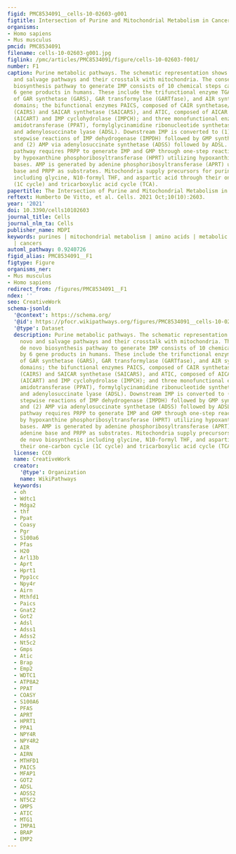 ```yaml
---
figid: PMC8534091__cells-10-02603-g001
figtitle: Intersection of Purine and Mitochondrial Metabolism in Cancer
organisms:
- Homo sapiens
- Mus musculus
pmcid: PMC8534091
filename: cells-10-02603-g001.jpg
figlink: /pmc/articles/PMC8534091/figure/cells-10-02603-f001/
number: F1
caption: Purine metabolic pathways. The schematic representation shows the de novo
  and salvage pathways and their crosstalk with mitochondria. The conserved de novo
  biosynthesis pathway to generate IMP consists of 10 chemical steps catalyzed by
  6 gene products in humans. These include the trifunctional enzyme TGART, composed
  of GAR synthetase (GARS), GAR transformylase (GARTfase), and AIR synthetase (AIRS)
  domains; the bifunctional enzymes PAICS, composed of CAIR synthetase/AIR carboxylase
  (CAIRS) and SAICAR synthetase (SAICARS), and ATIC, composed of AICAR transformylase
  (AICART) and IMP cyclohydrolase (IMPCH); and three monofunctional enzymes, phosphoribosyl
  amidotransferase (PPAT), formylglycinamidine ribonucleotide synthetase (FGAMS),
  and adenylosuccinate lyase (ADSL). Downstream IMP is converted to (1) GMP through
  stepwise reactions of IMP dehydrogenase (IMPDH) followed by GMP synthetase (GMPS)
  and (2) AMP via adenylosuccinate synthetase (ADSS) followed by ADSL. The salvage
  pathway requires PRPP to generate IMP and GMP through one-step reactions mediated
  by hypoxanthine phosphoribosyltransferase (HPRT) utilizing hypoxanthine and guanine
  bases. AMP is generated by adenine phosphoribosyltransferase (APRT) utilizing adenine
  base and PRPP as substrates. Mitochondria supply precursors for purine de novo biosynthesis
  including glycine, N10-formyl THF, and aspartic acid through their one-carbon cycle
  (1C cycle) and tricarboxylic acid cycle (TCA).
papertitle: The Intersection of Purine and Mitochondrial Metabolism in Cancer.
reftext: Humberto De Vitto, et al. Cells. 2021 Oct;10(10):2603.
year: '2021'
doi: 10.3390/cells10102603
journal_title: Cells
journal_nlm_ta: Cells
publisher_name: MDPI
keywords: purines | mitochondrial metabolism | amino acids | metabolic reprogramming
  | cancers
automl_pathway: 0.9240726
figid_alias: PMC8534091__F1
figtype: Figure
organisms_ner:
- Mus musculus
- Homo sapiens
redirect_from: /figures/PMC8534091__F1
ndex: ''
seo: CreativeWork
schema-jsonld:
  '@context': https://schema.org/
  '@id': https://pfocr.wikipathways.org/figures/PMC8534091__cells-10-02603-g001.html
  '@type': Dataset
  description: Purine metabolic pathways. The schematic representation shows the de
    novo and salvage pathways and their crosstalk with mitochondria. The conserved
    de novo biosynthesis pathway to generate IMP consists of 10 chemical steps catalyzed
    by 6 gene products in humans. These include the trifunctional enzyme TGART, composed
    of GAR synthetase (GARS), GAR transformylase (GARTfase), and AIR synthetase (AIRS)
    domains; the bifunctional enzymes PAICS, composed of CAIR synthetase/AIR carboxylase
    (CAIRS) and SAICAR synthetase (SAICARS), and ATIC, composed of AICAR transformylase
    (AICART) and IMP cyclohydrolase (IMPCH); and three monofunctional enzymes, phosphoribosyl
    amidotransferase (PPAT), formylglycinamidine ribonucleotide synthetase (FGAMS),
    and adenylosuccinate lyase (ADSL). Downstream IMP is converted to (1) GMP through
    stepwise reactions of IMP dehydrogenase (IMPDH) followed by GMP synthetase (GMPS)
    and (2) AMP via adenylosuccinate synthetase (ADSS) followed by ADSL. The salvage
    pathway requires PRPP to generate IMP and GMP through one-step reactions mediated
    by hypoxanthine phosphoribosyltransferase (HPRT) utilizing hypoxanthine and guanine
    bases. AMP is generated by adenine phosphoribosyltransferase (APRT) utilizing
    adenine base and PRPP as substrates. Mitochondria supply precursors for purine
    de novo biosynthesis including glycine, N10-formyl THF, and aspartic acid through
    their one-carbon cycle (1C cycle) and tricarboxylic acid cycle (TCA).
  license: CC0
  name: CreativeWork
  creator:
    '@type': Organization
    name: WikiPathways
  keywords:
  - oh
  - Wdtc1
  - Mdga2
  - thf
  - Ppat
  - Coasy
  - Pgr
  - S100a6
  - Pfas
  - H20
  - Arl13b
  - Aprt
  - Hprt1
  - Ppp1cc
  - Npy4r
  - Airn
  - Mthfd1
  - Paics
  - Gnat2
  - Got2
  - Adsl
  - Adss1
  - Adss2
  - Nt5c2
  - Gmps
  - Atic
  - Brap
  - Emp2
  - WDTC1
  - ATP8A2
  - PPAT
  - COASY
  - S100A6
  - PFAS
  - APRT
  - HPRT1
  - PPA1
  - NPY4R
  - NPY4R2
  - AIR
  - AIRN
  - MTHFD1
  - PAICS
  - MFAP1
  - GOT2
  - ADSL
  - ADSS2
  - NT5C2
  - GMPS
  - ATIC
  - MTG1
  - IMPA1
  - BRAP
  - EMP2
---
```

